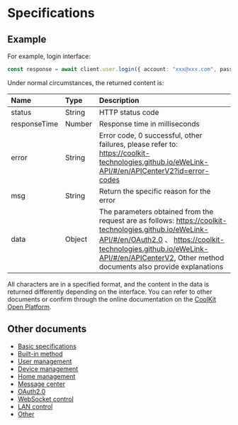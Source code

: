 # Specifications

## Example

For example, login interface:

```typescript
const response = await client.user.login({ account: "xxx@xxx.com", password: "12345678", areaCode: "+1" });
```

Under normal circumstances, the returned content is:

| Name         | Type   | Description                                                                                                                                                                                                                                       |
|:-------------|:-------|:--------------------------------------------------------------------------------------------------------------------------------------------------------------------------------------------------------------------------------------------------|
| status       | String | HTTP status code                                                                                                                                                                                                                                  |
| responseTime | Number | Response time in milliseconds                                                                                                                                                                                                                     |
| error        | String | Error code, 0 successful, other failures, please refer to: https://coolkit-technologies.github.io/eWeLink-API/#/en/APICenterV2?id=error-codes                                                                                                     |
| msg          | String | Return the specific reason for the error                                                                                                                                                                                                          |
| data         | Object | The parameters obtained from the request are as follows: https://coolkit-technologies.github.io/eWeLink-API/#/en/OAuth2.0 、 https://coolkit-technologies.github.io/eWeLink-API/#/en/APICenterV2, Other method documents also provide explanations |

All characters are in a specified format, and the content in the data is returned differently depending on the interface. You can refer to other documents or confirm through the online documentation on the [CoolKit Open Platform](https://coolkit-technologies.github.io/eWeLink-API/).

## Other documents

- [Basic specifications](Specification.md)
- [Built-in method](Built-inMethod.md)
- [User management](UserManagement.md)
- [Device management](DeviceManagement.md)
- [Home management](HomeManagement.md)
- [Message center](MessageCenter.md)
- [OAuth2.0](OAuth2.0.md)
- [WebSocket control](WebSocketControl.md)
- [LAN control](LAN-Control.md)
- [Other](Other.md)
